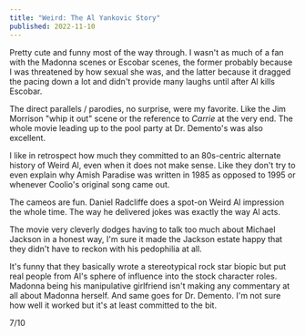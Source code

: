 ```yaml
---
title: "Weird: The Al Yankovic Story"
published: 2022-11-10
---
```


Pretty cute and funny most of the way through. I wasn't as much of a fan with the Madonna scenes or Escobar scenes, the former probably because I was threatened by how sexual she was, and the latter because it dragged the pacing down a lot and didn't provide many laughs until after Al kills Escobar.

The direct parallels / parodies, no surprise, were my favorite. Like the Jim Morrison "whip it out" scene or the reference to _Carrie_ at the very end. The whole movie leading up to the pool party at Dr. Demento's was also excellent.

I like in retrospect how much they committed to an 80s-centric alternate history of Weird Al, even when it does not make sense. Like they don't try to even explain why Amish Paradise was written in 1985 as opposed to 1995 or whenever Coolio's original song came out.

The cameos are fun. Daniel Radcliffe does a spot-on Weird Al impression the whole time. The way he delivered jokes was exactly the way Al acts.

The movie very cleverly dodges having to talk too much about Michael Jackson in a honest way, I'm sure it made the Jackson estate happy that they didn't have to reckon with his pedophilia at all.

It's funny that they basically wrote a stereotypical rock star biopic but put real people from Al's sphere of influence into the stock character roles. Madonna being his manipulative girlfriend isn't making any commentary at all about Madonna herself. And same goes for Dr. Demento. I'm not sure how well it worked but it's at least committed to the bit.

7/10
